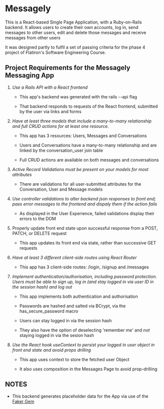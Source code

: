 # Messagely

This is a React-based Single Page Application, with a Ruby-on-Rails backend. It allows users to create their own accounts, log in, send messages to other users, edit and delete those messages and receive messages from other users

It was designed partly to fulfil a set of passing criteria for the phase 4 project of Flatiron's Software Engineering Course.


## Project Requirements for the Messagely Messaging App


1) *Use a Rails API with a React frontend*

   - This app's backend was generated with the rails --api flag
    
   - That backend responds to requests of the React frontend, submitted by the user via links and forms


2)  *Have at least three models that include a many-to-many relationship and full CRUD actions for at least one resource.*

    -  This app has 3 resources: Users, Messages and Conversations
    
    - Users and Conversations have a many-to-many relationship and are linked by the conversation_user join table

    - Full CRUD actions are available on both messages and conversations

3) *Active Record Validations must be present on your models for most attributes*

   - There are validations for all user-submitted attributes for the Conversation, User and Message models


4) *Use controller validations to alter backend json responses to front end; pass error messages to the frontend and dispaly them if the action fails*

   - As displayed in the User Experience, failed validations display their errors to the DOM

5) Properly update front end state upon successful response from a POST, PATCH, or DELETE request

    - This app updates its front end via state, rather than successive GET requests 

6) *Have at least 3 different client-side routes using React Router*

   - This app has 3 client-side routes: /login, /signup and /messages

7) *Implement authentication/authorisation, including password protection. Users must be able to sign up, log in (and stay logged in via user ID in the session hash) and log out*

   - This app implements both authentication and authorisation

   - Passwords are hashed and salted via BCrypt, via the has_secure_password macro

   - Users can stay logged in via the session hash

   - They also have the option of deselecting 'remember me' and *not* staying logged in via the sesion hash


8) *Use the React hook useContext to persist your logged in user object in front end state and avoid props drilling*

   - This app uses context to store the fetched user Object

   - It also uses composition in the Messages Page to avoid prop-drilling




## NOTES

   - This backend generates placeholder data for the App via use of the [Faker Gem](https://github.com/faker-ruby/faker)
